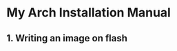 # My Arch Installation Manual #
## 1. Writing an image on flash ##

<sudo dd of=/path/to/arch_iso if=/dev/your_flash>
